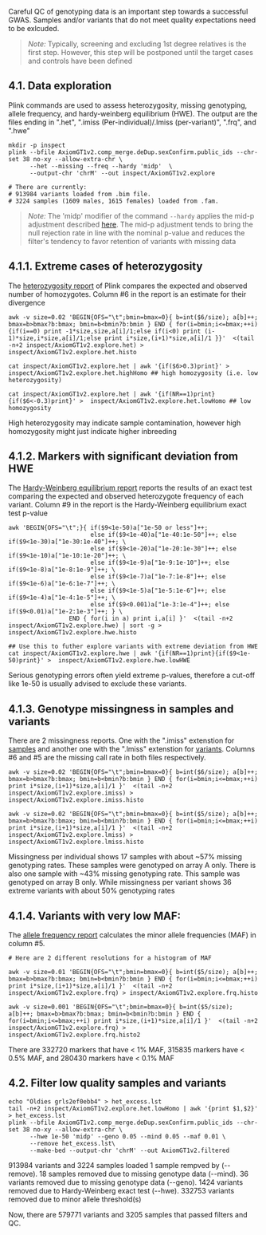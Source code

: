 
Careful QC of genotyping data is an important step towards a successful GWAS.  Samples and/or variants that do not meet quality expectations need to be exlcuded.

>  *Note:* Typically, screening and excluding 1st degree relatives is the first step. However, this step will be postponed until the target cases and controls have been defined  

## 4.1. Data exploration

Plink commands are used to assess heterozygosity, missing genotyping, allele frequency, and hardy-weinberg equilibrium (HWE). The output are the files ending in ".het", ".imiss (Per-individual)/.lmiss (per-variant)", ".frq", and ".hwe" 

```
mkdir -p inspect
plink --bfile AxiomGT1v2.comp_merge.deDup.sexConfirm.public_ids --chr-set 38 no-xy --allow-extra-chr \
      --het --missing --freq --hardy 'midp'  \
      --output-chr 'chrM' --out inspect/AxiomGT1v2.explore

# There are currently:
# 913984 variants loaded from .bim file.
# 3224 samples (1609 males, 1615 females) loaded from .fam.
```

>  *Note:* The 'midp' modifier of the command `--hardy` applies the mid-p adjustment described [here](https://www.ncbi.nlm.nih.gov/pubmed/23934608). The mid-p adjustment tends to bring the null rejection rate in line with the nominal p-value and reduces the filter's tendency to favor retention of variants with missing data

## 4.1.1. Extreme cases of heterozygosity

The [heterozygosity report](https://www.cog-genomics.org/plink/1.9/formats#het) of Plink compares the expected and observed number of homozygotes. Column #6 in the report is an estimate for their divergence 

```
awk -v size=0.02 'BEGIN{OFS="\t";bmin=bmax=0}{ b=int($6/size); a[b]++; bmax=b>bmax?b:bmax; bmin=b<bmin?b:bmin } END { for(i=bmin;i<=bmax;++i){if(i==0) print -1*size,size,a[i]/1;else if(i<0) print (i-1)*size,i*size,a[i]/1;else print i*size,(i+1)*size,a[i]/1 }}'  <(tail -n+2 inspect/AxiomGT1v2.explore.het) > inspect/AxiomGT1v2.explore.het.histo 

cat inspect/AxiomGT1v2.explore.het | awk '{if($6>0.3)print}' >  inspect/AxiomGT1v2.explore.het.highHomo ## high homozygosity (i.e. low heterozygosity)

cat inspect/AxiomGT1v2.explore.het | awk '{if(NR==1)print}{if($6<-0.3)print}' >  inspect/AxiomGT1v2.explore.het.lowHomo ## low homozygosity
```
High heterozygosity may indicate sample contamination, however high homozygosity might just indicate higher inbreeding


## 4.1.2. Markers with significant deviation from HWE

The [Hardy-Weinberg equilibrium report](https://www.cog-genomics.org/plink/1.9/formats#hwe) reports the results of an exact test comparing the expected and observed heterozygote frequency of each variant. Column #9 in the report is the Hardy-Weinberg equilibrium exact test p-value

```
awk 'BEGIN{OFS="\t";}{ if($9<1e-50)a["1e-50 or less"]++;
                       else if($9<1e-40)a["1e-40:1e-50"]++; else if($9<1e-30)a["1e-30:1e-40"]++; \
                       else if($9<1e-20)a["1e-20:1e-30"]++; else if($9<1e-10)a["1e-10:1e-20"]++; \
                       else if($9<1e-9)a["1e-9:1e-10"]++; else if($9<1e-8)a["1e-8:1e-9"]++; \
                       else if($9<1e-7)a["1e-7:1e-8"]++; else if($9<1e-6)a["1e-6:1e-7"]++; \
                       else if($9<1e-5)a["1e-5:1e-6"]++; else if($9<1e-4)a["1e-4:1e-5"]++; \
                       else if($9<0.001)a["1e-3:1e-4"]++; else if($9<0.01)a["1e-2:1e-3"]++; } \
                 END { for(i in a) print i,a[i] }'  <(tail -n+2 inspect/AxiomGT1v2.explore.hwe) | sort -g > inspect/AxiomGT1v2.explore.hwe.histo

## Use this to futher explore variants with extreme deviation from HWE
cat inspect/AxiomGT1v2.explore.hwe | awk '{if(NR==1)print}{if($9<1e-50)print}' >  inspect/AxiomGT1v2.explore.hwe.lowHWE

```
Serious genotyping errors often yield extreme p-values, therefore a cut-off like 1e-50 is usually advised to exclude these variants.


## 4.1.3. Genotype missingness in samples and variants

There are 2 missingness reports. One with the ".imiss" extenstion for [samples](https://www.cog-genomics.org/plink/1.9/formats#imiss) and another one with the ".lmiss" extenstion for [variants](https://www.cog-genomics.org/plink/1.9/formats#lmiss).  Columns #6 and #5 are the missing call rate in both files respectively.

```
awk -v size=0.02 'BEGIN{OFS="\t";bmin=bmax=0}{ b=int($6/size); a[b]++; bmax=b>bmax?b:bmax; bmin=b<bmin?b:bmin } END { for(i=bmin;i<=bmax;++i) print i*size,(i+1)*size,a[i]/1 }'  <(tail -n+2 inspect/AxiomGT1v2.explore.imiss) > inspect/AxiomGT1v2.explore.imiss.histo 

awk -v size=0.02 'BEGIN{OFS="\t";bmin=bmax=0}{ b=int($5/size); a[b]++; bmax=b>bmax?b:bmax; bmin=b<bmin?b:bmin } END { for(i=bmin;i<=bmax;++i) print i*size,(i+1)*size,a[i]/1 }'  <(tail -n+2 inspect/AxiomGT1v2.explore.lmiss) > inspect/AxiomGT1v2.explore.lmiss.histo 
```
Missingness per individual shows 17 samples with about ~57% missing genotyping rates. These samples were genotyped on array A only. There is also one sample with ~43% missing genotyping rate. This sample was genotyped on array B only. While missingness per variant shows 36 extreme variants with about 50% genotyping rates

## 4.1.4. Variants with very low MAF:

The [allele frequency report](https://www.cog-genomics.org/plink/1.9/formats#frq) calculates the minor allele frequencies (MAF) in column #5. 

```
# Here are 2 different resolutions for a histogram of MAF

awk -v size=0.01 'BEGIN{OFS="\t";bmin=bmax=0}{ b=int($5/size); a[b]++; bmax=b>bmax?b:bmax; bmin=b<bmin?b:bmin } END { for(i=bmin;i<=bmax;++i) print i*size,(i+1)*size,a[i]/1 }'  <(tail -n+2 inspect/AxiomGT1v2.explore.frq) > inspect/AxiomGT1v2.explore.frq.histo 

awk -v size=0.001 'BEGIN{OFS="\t";bmin=bmax=0}{ b=int($5/size); a[b]++; bmax=b>bmax?b:bmax; bmin=b<bmin?b:bmin } END { for(i=bmin;i<=bmax;++i) print i*size,(i+1)*size,a[i]/1 }'  <(tail -n+2 inspect/AxiomGT1v2.explore.frq) > inspect/AxiomGT1v2.explore.frq.histo2 
```
There are 332720 markers that have < 1% MAF, 315835 markers have < 0.5% MAF, and 280430 markers have < 0.1% MAF


## 4.2. Filter low quality samples and variants
```
echo "Oldies grls2ef0ebb4" > het_excess.lst
tail -n+2 inspect/AxiomGT1v2.explore.het.lowHomo | awk '{print $1,$2}' > het_excess.lst
plink --bfile AxiomGT1v2.comp_merge.deDup.sexConfirm.public_ids --chr-set 38 no-xy --allow-extra-chr \
      --hwe 1e-50 'midp' --geno 0.05 --mind 0.05 --maf 0.01 \
      --remove het_excess.lst\
      --make-bed --output-chr 'chrM' --out AxiomGT1v2.filtered
```
913984 variants and 3224 samples loaded 
1 sample rempved by (--remove).
18 samples removed due to missing genotype data (--mind).
36 variants removed due to missing genotype data (--geno).
1424 variants removed due to Hardy-Weinberg exact test (--hwe).
332753 variants removed due to minor allele threshold(s)

Now, there are 579771 variants and 3205 samples that passed filters and QC.


